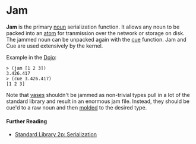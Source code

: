 # Jam

**Jam** is the primary [noun](noun.md) serialization function. It allows any noun to be packed into an [atom](atom.md) for tranmission over the network or storage on disk. The jammed noun can be unpacked again with the [cue](cue.md) function. Jam and Cue are used extensively by the kernel.

Example in the [Dojo](dojo.md):

```
> (jam [1 2 3])
3.426.417
> (cue 3.426.417)
[1 2 3]
```

Note that [vases](vase.md) shouldn't be jammed as non-trivial types pull in a lot of the standard library and result in an enormous jam file. Instead, they should be cue'd to a raw noun and then [molded](mold.md) to the desired type.

#### Further Reading

- [Standard Library 2p: Serialization](../language/hoon/reference/stdlib/2p.md)
